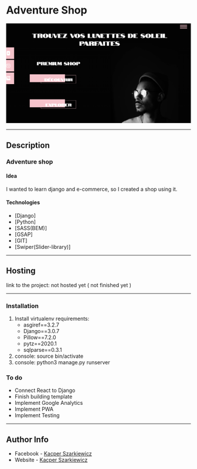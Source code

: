 # Adventure Shop

![Project Image](https://github.com/Sharqiewicz/adventure-shop/blob/master/shopscreen.png)

---

## Description

### Adventure shop

#### Idea
I wanted to learn django and e-commerce, so I created a shop using it.


#### Technologies

* [Django]
* [Python]
* [SASS(BEM)]
* [GSAP]
* [GIT]
* [Swiper(Slider-library)]

---

## Hosting
link to the project: not hosted yet ( not finished yet )

---

### Installation

1. Install virtualenv
 requirements:
    - asgiref==3.2.7
    - Django==3.0.7
    - Pillow==7.2.0
    - pytz==2020.1
    - sqlparse==0.3.1
2. console: source bin/activate
3. console: python3 manage.py runserver

### To do
- Connect React to Django
- Finish building template
- Implement Google Analytics
- Implement PWA
- Implement Testing

---

## Author Info

- Facebook - [Kacper Szarkiewicz](https://www.facebook.com/SharqizSCI/)
- Website - [Kacper Szarkiewicz](https://sharqi.netlify.app)
